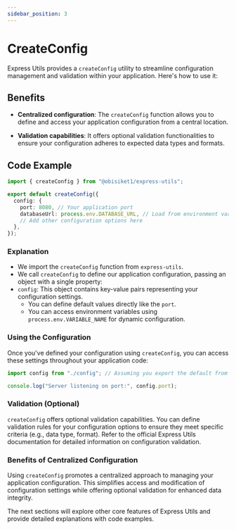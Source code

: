 ```yaml
---
sidebar_position: 3
---
```


# CreateConfig

Express Utils provides a `createConfig` utility to streamline configuration management and validation within your application. Here's how to use it:

## Benefits

- **Centralized configuration**: The `createConfig` function allows you to define and access your application configuration from a central location.

- **Validation capabilities**: It offers optional validation functionalities to ensure your configuration adheres to expected data types and formats.

## Code Example

```typescript
import { createConfig } from "@obisiket1/express-utils";

export default createConfig({
  config: {
    port: 8080, // Your application port
    databaseUrl: process.env.DATABASE_URL, // Load from environment variable
    // Add other configuration options here
  },
});
```

### Explanation

- We import the `createConfig` function from `express-utils`.
- We call `createConfig` to define our application configuration, passing an object with a single property:
- `config`: This object contains key-value pairs representing your configuration settings.
  - You can define default values directly like the `port`.
  - You can access environment variables using `process.env.VARIABLE_NAME` for dynamic configuration.

### Using the Configuration

Once you've defined your configuration using `createConfig`, you can access these settings throughout your application code:

```typescript
import config from "./config"; // Assuming you export the default from the config file

console.log("Server listening on port:", config.port);
```

### Validation (Optional)

`createConfig` offers optional validation capabilities. You can define validation rules for your configuration options to ensure they meet specific criteria (e.g., data type, format). Refer to the official Express Utils documentation for detailed information on configuration validation.

### Benefits of Centralized Configuration

Using `createConfig` promotes a centralized approach to managing your application configuration. This simplifies access and modification of configuration settings while offering  optional validation for enhanced data integrity.

The next sections will explore other core features of Express Utils and provide detailed explanations with code examples.